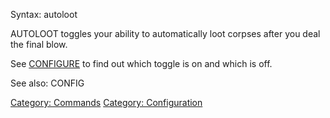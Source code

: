 Syntax: autoloot

AUTOLOOT toggles your ability to automatically loot corpses after you
deal the final blow.

See [CONFIGURE](Config.md "wikilink") to find out which toggle is on and
which is off.

See also: CONFIG

[Category: Commands](Category:_Commands "wikilink") [Category:
Configuration](Category:_Configuration "wikilink")
